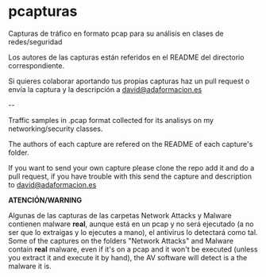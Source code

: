 pcapturas
=========

Capturas de tráfico en formato pcap para su análisis en clases de redes/seguridad

Los autores de las capturas están referidos en el README del directorio correspondiente.

Si quieres colaborar aportando tus propias capturas haz un pull request o envía la captura y la descripción a david@adaformacion.es

--

Traffic samples in .pcap format collected for its analisys on my networking/security classes.

The authors of each capture are refered on the README of each capture's folder.

If you want to send your own capture please clone the repo add it and do a pull request, if you have trouble with this send the capture and description to david@adaformacion.es


**ATENCIÓN/WARNING**

Algunas de las capturas de las carpetas Network Attacks y Malware contienen malware **real**, aunque está en un pcap y no será ejecutado (a no ser que lo extraigas y lo ejecutes a mano), el antivirus lo detectará como tal.
Some of the captures on the folders "Network Attacks" and Malware contain **real** malware, even if it's on a pcap and it won't be executed (unless you extract it and execute it by hand), the AV software will detect is a the malware it is.

